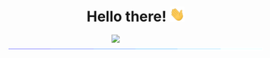 <h1 align="center">Hello there! <img  width=30px src='/madia/wave.gif'></h1>

<div class='about-me'>
    <img src="/madia/laughing-monkey.gif?raw=true" align="right" width=300px>&nbsp;
</div>


<img src="/madia/glowing_line.gif?raw=true">